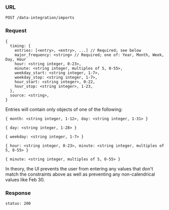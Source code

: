 ### URL

```
POST /data-integration/imports
```

### Request

```
{
  timing: {
    entries: [<entry>, <entry>, ...] // Required; see below
    major_frequency: <string> // Required; one of: Year, Month, Week, Day, Hour
    hour: <string integer, 0-23>,
    minute: <string integer, multiples of 5, 0-55>,
    weekday_start: <string integer, 1-7>,
    weekday_stop: <string integer, 1-7>,
    hour_start: <string integer>, 0-22,
    hour_stop: <string integer>, 1-23,
  },
  source: <string>,
}
```

Entries will contain only objects of one of the following:

```{ month: <string integer, 1-12>, day: <string integer, 1-31> }```

```{ day: <string integer, 1-28> }```

```{ weekday: <string integer, 1-7> }```

```{ hour: <string integer, 0-23>, minute: <string integer, multiples of 5, 0-55> }```

```{ minute: <string integer, multiples of 5, 0-55> }```

In theory, the UI prevents the user from entering any values that don't match the
constraints above as well as preventing any non-calendrical values like Feb 30.

### Response

```
status: 200
```
